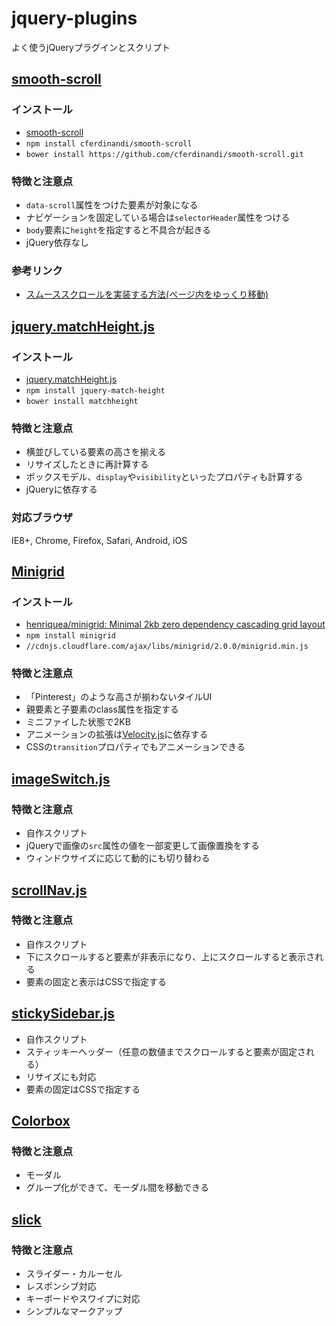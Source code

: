 # jquery-plugins
よく使うjQueryプラグインとスクリプト


## [smooth-scroll](https://github.com/manabuyasuda/jquery-plugins/wiki/smooth-scroll)
### インストール
* [smooth-scroll](https://github.com/cferdinandi/smooth-scroll)
* `npm install cferdinandi/smooth-scroll`
* `bower install https://github.com/cferdinandi/smooth-scroll.git`

### 特徴と注意点
* `data-scroll`属性をつけた要素が対象になる
* ナビゲーションを固定している場合は`selectorHeader`属性をつける
* `body`要素に`height`を指定すると不具合が起きる
* jQuery依存なし

### 参考リンク
* <a href="https://syncer.jp/how-to-make-smooth-scroll-without-jquery">スムーススクロールを実装する方法(ページ内をゆっくり移動)</a>

## [jquery.matchHeight.js](https://github.com/manabuyasuda/jquery-plugins/wiki/jquery.matchHeight.js)

### インストール
* [jquery.matchHeight.js](https://github.com/liabru/jquery-match-height)
* `npm install jquery-match-height`
* `bower install matchheight`

### 特徴と注意点
* 横並びしている要素の高さを揃える
* リサイズしたときに再計算する
* ボックスモデル、`display`や`visibility`といったプロパティも計算する
* jQueryに依存する

### 対応ブラウザ
IE8+, Chrome, Firefox, Safari, Android, iOS

## [Minigrid](https://github.com/manabuyasuda/jquery-plugins/wiki/Minigrid)
### インストール
* <a href="https://github.com/henriquea/minigrid">henriquea/minigrid: Minimal 2kb zero dependency cascading grid layout</a>
* `npm install minigrid`
* `//cdnjs.cloudflare.com/ajax/libs/minigrid/2.0.0/minigrid.min.js`

### 特徴と注意点
* 「Pinterest」のような高さが揃わないタイルUI
* 親要素と子要素のclass属性を指定する
* ミニファイした状態で2KB
* アニメーションの拡張は<a href="http://julian.com/research/velocity/">Velocity.js</a>に依存する
* CSSの`transition`プロパティでもアニメーションできる

## [imageSwitch.js](https://github.com/manabuyasuda/jquery-plugins/wiki/imageSwitch.js)
### 特徴と注意点
* 自作スクリプト
* jQueryで画像の`src`属性の値を一部変更して画像置換をする
* ウィンドウサイズに応じて動的にも切り替わる

## [scrollNav.js](https://github.com/manabuyasuda/jquery-plugins/wiki/scrollNav.js)
### 特徴と注意点
* 自作スクリプト
* 下にスクロールすると要素が非表示になり、上にスクロールすると表示される
* 要素の固定と表示はCSSで指定する

## [stickySidebar.js](https://github.com/manabuyasuda/jquery-plugins/wiki/stickySidebar.js)
* 自作スクリプト
* スティッキーヘッダー（任意の数値までスクロールすると要素が固定される）
* リサイズにも対応
* 要素の固定はCSSで指定する

## [Colorbox](https://github.com/manabuyasuda/jquery-plugins/wiki/Colorbox)
### 特徴と注意点
* モーダル
* グループ化ができて、モーダル間を移動できる

## [slick](https://github.com/manabuyasuda/jquery-plugins/wiki/slick)
### 特徴と注意点
* スライダー・カルーセル
* レスポンシブ対応
* キーボードやスワイプに対応
* シンプルなマークアップ
